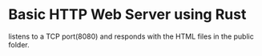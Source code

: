 # Basic HTTP Web Server using Rust
listens to a TCP port(8080) and responds with the HTML files in the public folder.